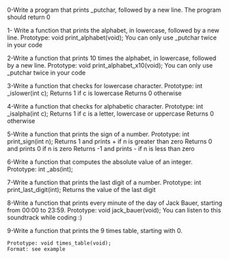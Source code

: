 0-Write a program that prints _putchar, followed by a new line.
    The program should return 0


1- Write a function that prints the alphabet, in lowercase, followed by a new line.
    Prototype: void print_alphabet(void);
    You can only use _putchar twice in your code

2-Write a function that prints 10 times the alphabet, in lowercase, followed by a new line.
    Prototype: void print_alphabet_x10(void);
    You can only use _putchar twice in your code

3-Write a function that checks for lowercase character.
    Prototype: int _islower(int c);
    Returns 1 if c is lowercase
    Returns 0 otherwise

4-Write a function that checks for alphabetic character.
    Prototype: int _isalpha(int c);
    Returns 1 if c is a letter, lowercase or uppercase
    Returns 0 otherwise

5-Write a function that prints the sign of a number.
    Prototype: int print_sign(int n);
    Returns 1 and prints + if n is greater than zero
    Returns 0 and prints 0 if n is zero
    Returns -1 and prints - if n is less than zero

6-Write a function that computes the absolute value of an integer.
    Prototype: int _abs(int);

7-Write a function that prints the last digit of a number.
    Prototype: int print_last_digit(int);
    Returns the value of the last digit

8-Write a function that prints every minute of the day of Jack Bauer, starting from 00:00 to 23:59.
    Prototype: void jack_bauer(void);
    You can listen to this soundtrack while coding :)

9-Write a function that prints the 9 times table, starting with 0.

    Prototype: void times_table(void);
    Format: see example

